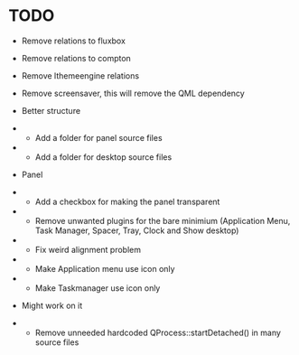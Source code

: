 # TODO

- Remove relations to fluxbox
- Remove relations to compton
- Remove lthemeengine relations
- Remove screensaver, this will remove the QML dependency

- Better structure

- - Add a folder for panel source files

- - Add a folder for desktop source files

- Panel

- - Add a checkbox for making the panel transparent

- - Remove unwanted plugins for the bare minimium (Application Menu, Task Manager, Spacer, Tray, Clock and Show desktop)

- - Fix weird alignment problem

- - Make Application menu use icon only

- - Make Taskmanager use icon only

- Might work on it
- - Remove unneeded hardcoded QProcess::startDetached() in many source files

